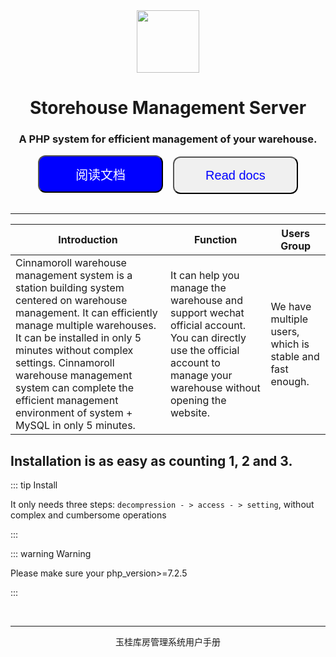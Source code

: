 <center><img src="https://s1.ax1x.com/2022/05/17/O4wwRK.jpg" width="100" height="100"></center>

<center><h1>Storehouse Management Server</h1></center>

<center><h3>A PHP system for efficient management of your warehouse.</h3></center>

<center>
  <a href="/zh-cn/"><button style="width:200px;height:60px;background-color:blue;color:white;font-size:20px;border-radius:12px;">阅读文档</button></a>
  &nbsp;&nbsp;
  <a href="/en-us/"><button style="width:200px;height:60px;background-color:#F0F0F0;color:blue;font-size:20px;border-radius:12px;">Read docs</button></a>
</center>

<br>
<hr>

| Introduction | Function | Users Group |
| ------------ | -------- | ----------- |
| Cinnamoroll warehouse management system is a station building system centered on warehouse management. It can efficiently manage multiple warehouses. It can be installed in only 5 minutes without complex settings. Cinnamoroll warehouse management system can complete the efficient management environment of system + MySQL in only 5 minutes. | It can help you manage the warehouse and support wechat official account. You can directly use the official account to manage your warehouse without opening the website. | We have multiple users, which is stable and fast enough. |

## Installation is as easy as counting 1, 2 and 3.

::: tip Install

It only needs three steps: `decompression - > access - > setting`, without complex and cumbersome operations

:::

::: warning Warning

Please make sure your php_version>=7.2.5

:::

<br>
<hr>

<center>
  玉桂库房管理系统用户手册
</center>
